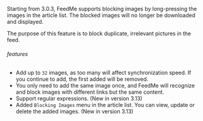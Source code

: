 Starting from 3.0.3, FeedMe supports blocking images by long-pressing the images in the article list. The blocked images will no longer be downloaded and displayed. 

The purpose of this feature is to block duplicate, irrelevant pictures in the feed.

###### features
- Add up to `32` images, as too many will affect synchronization speed. If you continue to add, the first added will be removed.
- You only need to add the same image once, and FeedMe will recognize and block images with different links but the same content.
- Support regular expressions. (New in version 3.13)
- Added `Blocking Images` menu in the article list. You can view, update or delete the added images. (New in version 3.13)